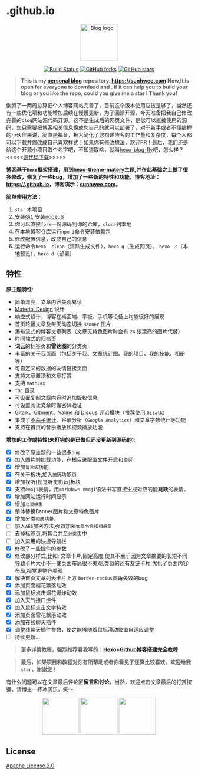 # .github.io

<p align="center"><a href="https://adkcss.coding-pages.com" target="_blank" rel="noopener noreferrer"><img width="100" src="https://adkcss.coding-pages.com/favicon.png" alt="Blog logo"></a></p>

<p align="center">
  <a href="https://travis-ci.com//MyBlog"><img src="https://travis-ci.com//.github.io.svg" alt="Build Status"></a>
  <a href="https://github.com//hexo-blog-fly/network"><img src="https://img.shields.io/github/forks//hexo-blog-fly.svg" alt="GitHub forks"></a>
  <a href="https://github.com//hexo-blog-fly/stargazers"><img src="https://img.shields.io/github/stars//hexo-blog-fly.svg" alt="GitHub stars"></a>
  <br>

> **This is my [personal blog](https://.github.io/) repository. <https://sunhwee.com>**
> **Now,it is open for everyone to download and . If it can help you to build your blog  or you like the repo, could you  give me  a star ! Thank you!**

倒腾了一两周总算把个人博客网站完善了，目前这个版本使用应该是够了，当然还有一些优化项和功能增加后续在慢慢更新，为了回馈开源，今天准备把我自己修改完善的`blog`网站源代码开源。这不是生成后的网页文件，是您可以直接使用的源码，您只需要把博客相关信息换成您自己的就可以部署了，对于新手或者不懂编程的小伙伴来说，简直是福音，极大简化了您构建博客的工作量和复杂度，每个人都可以下载并修改成自己喜欢样式！如果你有修改想法，欢迎PR！最后，我们还是给这个开源小项目取个名字吧，不知道取啥，就叫[hexo-blog-fly](https://github.com//hexo-blog-fly.git)吧，怎么样？<<<<<[源代码下载](https://github.com//hexo-blog-fly)>>>>>

**博客基于`Hexo`框架搭建，用到[hexo-theme-matery](https://github.com//hexo-theme-matery)主题,并在此基础之上做了很多修改，修复了一些bug，增加了一些新的特性和功能，博客地址：[https://.github.io](https://.github.io/)，博客演示：[sunhwee.com](https://sunhwee.com/)。**

**简单使用方法**：

1. `star` 本项目
2. 安装[Git](https://git-scm.com/downloads), 安装[nodeJS](https://nodejs.org/en/)
3. 你可以直接`fork`一份源码到你的仓库，`clone`到本地
4. 在本地博客仓库运行`npm i`命令安装依赖包
5. 修改配置信息，改成自己的信息
6. 运行命令`hexo  clean`（清除生成文件），`hexo g`（生成网页）， `hexo  s`（本地预览），`hexo d`（部署）

## 特性

**原主题特性**:

- 简单漂亮，文章内容美观易读
- [Material Design](https://material.io/) 设计
- 响应式设计，博客在桌面端、平板、手机等设备上均能很好的展现
- 首页轮播文章及每天动态切换 `Banner` 图片
- 瀑布流式的博客文章列表（文章无特色图片时会有 `24` 张漂亮的图片代替）
- 时间轴式的归档页
- **词云**的标签页和**雷达图**的分类页
- 丰富的关于我页面（包括关于我、文章统计图、我的项目、我的技能、相册等）
- 可自定义的数据的友情链接页面
- 支持文章置顶和文章打赏
- 支持 `MathJax`
- `TOC` 目录
- 可设置复制文章内容时追加版权信息
- 可设置阅读文章时做密码验证
- [Gitalk](https://gitalk.github.io/)、[Gitment](https://imsun.github.io/gitment/)、[Valine](https://valine.js.org/) 和 [Disqus](https://disqus.com/) 评论模块（推荐使用 `Gitalk`）
- 集成了[不蒜子统计](http://busuanzi.ibruce.info/)、谷歌分析（`Google Analytics`）和文章字数统计等功能
- 支持在首页的音乐播放和视频播放功能

 **增加的工作或特性(未打钩的是已做但还没更新到源码的)**:

- [x] 修改了原主题的一些很多`bug`
- [x] 加入图片懒加载功能，在根目录配置文件开启和关闭
- [x] 增加`留言板`功能
- [x] 在关于板块,加入`简历`功能页
- [x] 增加视听[视觉听觉影音]板块
- [x] 支持`emoji`表情，用`markdown emoji`语法书写直接生成对应的能**跳跃**的表情。  
- [x] 增加网站运行时间显示  
- [x] 增加`动漫模型`
- [x] 整体替换Banner图片和文章特色图片
- [x] 增加分类`相册`功能
- [ ] 加入`AES`加密方法,强效加密`文章内容`和`相册集`
- [ ] 去掉标签页,将其合并至`分类`页中
- [ ] 加入实用的快捷导航栏
- [x] 修改了一些控件的参数
- [x] 修改部分样式,比如: 文章卡片,固定高度,使其不至于因为文章摘要的长短不同导致卡片大小不一使页面布局很不美观,类似的还有友链卡片,优化了页面内容布局,视觉更整齐美观
- [x] 解决首页文章列表卡片上方 `border-radius`圆角失效的bug  
- [x] 添加页面樱花飘落动效
- [x] 添加鼠标点击烟花爆炸动效
- [x] 加入天气接口控件
- [x] 加入鼠标点击文字特效
- [x] 添加页面雪花飘落动效
- [x] 添加在线聊天插件
- [x] 调整线聊天插件参数，使之能够随着鼠标滑动位置自适应调整  
- [ ] 持续更新...

>**更多详情教程，强烈推荐看我写的：[Hexo+Github博客搭建完全教程](https://sunhwee.com/posts/6e8839eb.html)**

>**最后，如果项目和教程对你有所帮助或者你看见了还算比较喜欢，欢迎给我`star`，谢谢您！**

有什么问题可以在文章最后评论区**留言和讨论**，当然，欢迎点击文章最后的打赏按键，请博主一杯冰阔乐，笑～
<p align="center">
<img width="100" src="https://.github.io/medias/reward/alipay.bmp" >
<img width="100" src="https://.github.io/medias/reward/wechat.bmp" >
<img width="100" src="https://.github.io/medias/reward/zan.png" ></a></p>

## License

[Apache License 2.0](http://www.apache.org/licenses/LICENSE-2.0)
